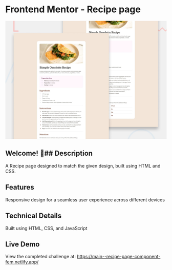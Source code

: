 # Frontend Mentor - Recipe page

![Design preview for the Recipe page coding challenge](./design/desktop-preview.jpg)

## Welcome! 👋## Description

A Recipe page designed to match the given design, built using HTML and CSS.

## Features

Responsive design for a seamless user experience across different devices

## Technical Details

Built using HTML, CSS, and JavaScript

## Live Demo

View the completed challenge at: https://main--recipe-page-component-fem.netlify.app/
